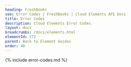 ```yaml
---
heading: FreshBooks
seo: Error Codes | FreshBooks | Cloud Elements API Docs
title: Error Codes
description: Cloud Elements Error Codes.
layout: docs
breadcrumbs: /docs/elements.html
elementId: 172
parent: Back to Element Guides
order: 40
---
```


{% include error-codes.md %}
